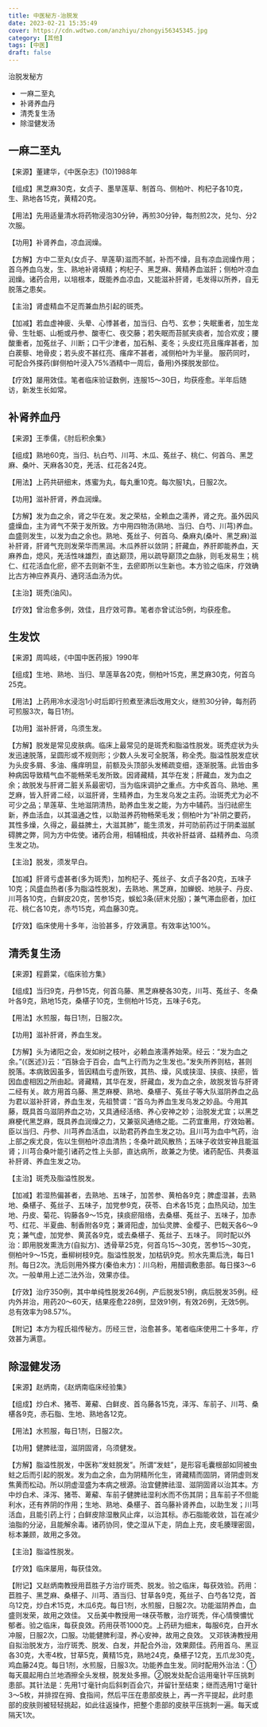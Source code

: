 ```yaml
---
title: 中医秘方-治脱发
date: 2023-02-21 15:35:49
cover: https://cdn.wdtwo.com/anzhiyu/zhongyi56345345.jpg
category: [其他]
tags: [中医]
draft: false
---
```


治脱发秘方

- 一麻二至丸
- 补肾养血丹
- 清秃复生汤
- 除湿健发汤

<!--more-->

## 一麻二至丸

【来源】董建华，《中医杂志》(10)1988年

【组成】黑芝麻30克，女贞子、墨旱莲草、制首乌、侧柏叶、枸杞子各10克，生、熟地各15克，黄精20克。

【用法】先用适量清水将药物浸泡30分钟，再煎30分钟，每剂煎2次，兑匀、分2次服。

【功用】补肾养血，凉血润燥。

【方解】方中二至丸(女贞子、旱莲草)滋而不腻，补而不燥，且有凉血润燥作用；首乌养血乌发，生、熟地补肾填精；枸杞子、黑芝麻、黄精养血滋肝；侧柏叶凉血润燥。诸药合用，以培根本，既能养血凉血，又能滋补肝肾，毛发得以所养，自无脱落之患矣。

【主治】肾虚精血不足而兼血热引起的斑秃。

【加减】若血虚神疲、头晕、心悸甚者，加当归、白芍、玄参；失眠重者，加生龙骨、生牡蛎、山栀或丹参、酸枣仁、夜交藤；若失眠而苔腻夹痰者，加合欢皮；腰酸重者，加菟丝子、川断；口干少津者，加石斛、麦冬；头皮红亮且瘙痒甚者，加白蒺藜、地骨皮；若头皮不甚红亮、瘙痒不甚者，减侧柏叶为半量。
服药同时，可配合外搽药(鲜侧柏叶浸入75%酒精中一周后，备用)外搽脱发部位。

【疗效】屡用效佳。笔者临床验证数例，连服15～30日，均获痊愈。半年后随访，新发生长如常。
 
## 补肾养血丹

【来源】王季儒，《肘后积余集》

【组成】熟地60克，当归、杭白芍、川芎、木瓜、菟丝子、桃仁、何首乌、黑芝麻、桑叶、天麻各30克，羌活、红花各24克。

【用法】上药共研细末，炼蜜为丸，每丸重10克。每次服1丸，日服2次。

【功用】滋补肝肾，养血润燥。

【方解】发为血之余，肾之华在发。发之荣枯，全赖血之濡养，肾之充。虽外因风盛燥血，主为肾气不荣于发所致。方中用四物汤(熟地、当归、白芍、川芎)养血。血盛则发生，以发为血之余也。熟地、菟丝子、何首乌、桑麻丸(桑叶、黑芝麻)滋补肝肾，肝肾气充则发荣华而黑润。木瓜养肝以敛阴；肝藏血，养肝即能养血，天麻养血，熄风，羌活性味雄烈，直达巅顶，用以疏导巅顶之血脉，则毛发易生；桃仁、红花活血化瘀，瘀不去则新不生，去瘀即所以生新也。本方验之临床，疗效确比古方神应养真丹、通窍活血汤为优。

【主治】斑秃(油风)。

【疗效】曾治愈多例，效佳，且疗效可靠。笔者亦曾试治5例，均获痊愈。
 
## 生发饮

【来源】周鸣岐，《中国中医药报》1990年

【组成】生地、熟地、当归、旱莲草各20克，侧柏叶15克，黑芝麻30克，何首乌25克。

【用法】上药用冷水浸泡1小时后即行煎煮至沸后改用文火，继煎30分钟，每剂药可煎服3次，每日1剂。

【功用】滋补肝肾，乌须生发。

【方解】脱发是常见皮肤病。临床上最常见的是斑秃和脂溢性脱发。斑秃症状为头发迅速脱落，呈圆形或不规则形；少数人头发可全脱落，称全秃。脂溢性脱发症状为头皮多屑、多油、瘙痒明显，前额及头顶部头发稀疏变细，逐渐脱落。此皆由多种病因导致精气血不能畅荣毛发所致。因肾藏精，其华在发；肝藏血，发为血之余；故脱发与肝肾二脏关系最密切，当为临床调护之重点。方中炙首乌、熟地、黑芝麻，皆入肝肾二经，以滋肝肾，生精养血，为生发乌发之主药。治斑秃尤为必不可少之品；旱莲草、生地滋阴清热，助养血生发之能，为方中辅药。当归祛瘀生新，养血活血，以其温通之性，以助滋养药物畅荣毛发；侧柏叶为“补阴之要药，其性多燥，久得之，最益脾土，大滋其肺”，能生须发，并可防前药过于阴柔滋腻碍脾之弊，同为方中佐使。诸药合用，相辅相成，共收补肝益肾、益精养血、乌须生发之功。

【主治】脱发，须发早白。

【加减】肝肾亏虚甚者(多为斑秃)，加枸杞子、菟丝子、女贞子各20克，五味子10克；风盛血热者(多为脂溢性脱发)，去熟地、黑芝麻，加蝉蜕、地肤子、丹皮、川芎各10克，白鲜皮20克，苦参15克，蜈蚣3条(研末兑服)；兼气滞血瘀者，加红花、桃仁各10克，赤芍15克，鸡血藤30克。

【疗效】临床使用十多年，治验甚多，疗效满意。有效率达100%。
 
## 清秃复生汤

【来源】程爵棠，《临床验方集》

【组成】当归9克，丹参15克，何首乌藤、黑芝麻梗各30克，川芎、菟丝子、冬桑叶各9克，熟地15克，桑椹子10克，生侧柏叶15克，五味子6克。

【用法】水煎服，每日1剂，日服2次。

【功用】滋补肝肾，养血生发。

【方解】头为诸阳之会，发如树之枝叶，必赖血液濡养始荣。经云：“发为血之余。”(《医述》)云：“百脉会于百会，血气上行而为之生发也。”发失所养则枯，甚则脱落。本病致因虽多，皆因精血亏虚所致，其热、燥，风或挟湿、挟痰、挟瘀，皆因血虚相因之所由起。肾藏精，其华在发，肝藏血，发为血之余，故脱发皆与肝肾二经有关。故方用首乌藤、黑芝麻梗、熟地、桑椹子、菟丝子等大队滋阴养血之品为君以滋补肝肾，养血生发，先祖赞谓：“首乌为养血生发乌发之妙品。今用其藤，既具首乌滋阴养血之功，又具通经活络、养心安神之妙；治脱发尤宜；以黑芝麻梗代黑芝麻，既具养血润燥之力，又兼驱风通络之能。二药宜重用，疗效始著。臣以当归、丹参、川芎养血活血，以助君药养血生发之功。且川芎为血中气药，治上部之疾尤良，佐以生侧柏叶凉血清热；冬桑叶疏风散热；五味子收敛安神且能滋肾；川芎合桑叶能引诸药之性上头部，直达病所，故兼之为使。诸药配伍、共奏滋补肝肾、养血生发之功。

【主治】斑秃及脂溢性脱发。

【加减】若湿热偏甚者，去熟地、五味子，加苦参、黄柏各9克；脾虚湿甚，去熟地、桑椹子、菟丝子、五味子，加党参9克，茯苓、白术各15克；血热风动，加生地、丹皮、菊花、钩藤各9～15克，挟痰瘀阻络，去桑椹、菟丝子、五味子，加赤芍、红花、半夏曲、制香附各9克；兼肾阳虚，加仙灵脾、金樱子、巴戟天各6～9克；兼气虚，加党参、黄芪各9克，或去桑椹子、菟丝子、五味子。
同时配以外治：即用脱发熏洗方(自拟方)、透骨草25克，何首乌15～30克，苦参15～30克，侧柏叶9～15克，垂柳树枝9克。脂溢性脱发，加枯矾9克。煎水先熏后洗，每日1剂。每日2次。洗后则用外搽方(秦伯未方)：川乌粉，用醋调敷患部。每日搽3～6次。一般单用上述二法外治，效果亦佳。

【疗效】治疗350例，其中单纯性脱发264例，产后脱发51例，病后脱发35例。经内外并治，用药20～60天，结果痊愈228例，显效91例，有效26例，无效5例。总有效率为98.57%。

【附记】本方为程氏祖传秘方。历经三世，治愈甚多。笔者临床使用二十多年，疗效甚为满意。
 
## 除湿健发汤

【来源】赵炳南，《赵炳南临床经验集》

【组成】炒白术、猪苓、萆薢、白鲜皮、首乌藤各15克，泽泻、车前子、川芎、桑椹各9克，赤石脂、生地、熟地各12克。

【用法】水煎服，每日1剂，日服2次。

【功用】健脾祛湿，滋阴固肾，乌须健发。

【方解】脂溢性脱发，中医称“发蛀脱发”。所谓“发蛀”，是形容毛囊根部如同被虫蛀之后而引起的脱发。发为血之余，血为阴精所化生，肾藏精而固阴，肾阴虚则发焦黄而松动。所以阴虚湿盛为本病之根源。治宜健脾祛湿、滋阴固肾以治其本。方中炒白术、泽泻、猪苓、萆薢、车前子健脾祛湿利水而不伤其阴；且车前子不但能利水，还有养阴的作用；生地、熟地、桑椹子、首乌藤补肾养血，以助生发；川芎活血，且能引药上行；白鲜皮除湿散风止痒，以治其标。赤石脂能收敛，旨在减少油脂的分泌，且能解余毒。诸药协同，使之湿从下走，阴血上充，皮毛腠理密固，标本兼顾，故用之多效。

【主治】脂溢性脱发。

【疗效】临床屡用，每获佳效。

【附记】又赵炳南教授用苣胜子方治疗斑秃、脱发。验之临床，每获效验。药用：苣胜子、黑芝麻、桑椹子、川芎、酒当归、甘草各9克，菟丝子、白芍各12克，首乌12克，炒白术15克，木瓜6克。每日1剂，水煎服，日服2次。功能滋阴养血，血盛则发荣，故用之效佳。
又岳美中教授用一味茯苓散，治疗斑秃，伴心情懊憹忧郁者。验之临床，每获良效。药用茯苓1000克。上药研为细末，每服6克，白开水冲服，日服2次，口服。功能健脾利湿，养心安神，故用之良效。
又邓铁涛教授用自拟治脱发方，治疗斑秃、脱发、白发，并配合外治，效果颇佳。药用首乌、黑豆各30克，大枣4枚，甘草5克，黄精15克，熟地24克，桑椹子12克，五爪龙30克，鸡血藤24克。每日1剂，水煎服，日服3次。功能养血生发。同时配用外治法：①每天晨起用白兰地酒擦全头发根，脱发处多擦。②脱发处配合运用毫针平压挑刺患部。其针法是：先用1寸毫针向后斜刺百会穴，并留针至结束；继而选用1寸毫针3～5枚，并排捏在拇、食指间，然后平压在患部皮肤上，再一齐平提起，此时患部的皮肤则被轻轻挑起，如此往返操作，把整个患部的皮肤平压挑刺一遍。每天或隔天1次。












